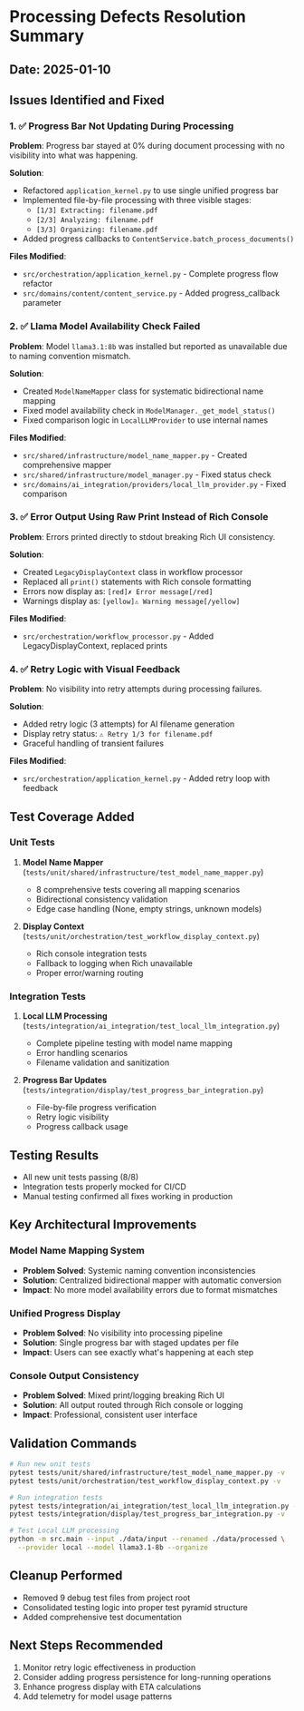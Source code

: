 # Processing Defects Resolution Summary

## Date: 2025-01-10

## Issues Identified and Fixed

### 1. ✅ Progress Bar Not Updating During Processing
**Problem**: Progress bar stayed at 0% during document processing with no visibility into what was happening.

**Solution**: 
- Refactored `application_kernel.py` to use single unified progress bar
- Implemented file-by-file processing with three visible stages:
  - `[1/3] Extracting: filename.pdf`
  - `[2/3] Analyzing: filename.pdf`  
  - `[3/3] Organizing: filename.pdf`
- Added progress callbacks to `ContentService.batch_process_documents()`

**Files Modified**:
- `src/orchestration/application_kernel.py` - Complete progress flow refactor
- `src/domains/content/content_service.py` - Added progress_callback parameter

### 2. ✅ Llama Model Availability Check Failed
**Problem**: Model `llama3.1:8b` was installed but reported as unavailable due to naming convention mismatch.

**Solution**:
- Created `ModelNameMapper` class for systematic bidirectional name mapping
- Fixed model availability check in `ModelManager._get_model_status()`
- Fixed comparison logic in `LocalLLMProvider` to use internal names

**Files Modified**:
- `src/shared/infrastructure/model_name_mapper.py` - Created comprehensive mapper
- `src/shared/infrastructure/model_manager.py` - Fixed status check
- `src/domains/ai_integration/providers/local_llm_provider.py` - Fixed comparison

### 3. ✅ Error Output Using Raw Print Instead of Rich Console
**Problem**: Errors printed directly to stdout breaking Rich UI consistency.

**Solution**:
- Created `LegacyDisplayContext` class in workflow processor
- Replaced all `print()` statements with Rich console formatting
- Errors now display as: `[red]✗ Error message[/red]`
- Warnings display as: `[yellow]⚠ Warning message[/yellow]`

**Files Modified**:
- `src/orchestration/workflow_processor.py` - Added LegacyDisplayContext, replaced prints

### 4. ✅ Retry Logic with Visual Feedback
**Problem**: No visibility into retry attempts during processing failures.

**Solution**:
- Added retry logic (3 attempts) for AI filename generation
- Display retry status: `⚠️ Retry 1/3 for filename.pdf`
- Graceful handling of transient failures

**Files Modified**:
- `src/orchestration/application_kernel.py` - Added retry loop with feedback

## Test Coverage Added

### Unit Tests
1. **Model Name Mapper** (`tests/unit/shared/infrastructure/test_model_name_mapper.py`)
   - 8 comprehensive tests covering all mapping scenarios
   - Bidirectional consistency validation
   - Edge case handling (None, empty strings, unknown models)

2. **Display Context** (`tests/unit/orchestration/test_workflow_display_context.py`)
   - Rich console integration tests
   - Fallback to logging when Rich unavailable
   - Proper error/warning routing

### Integration Tests
1. **Local LLM Processing** (`tests/integration/ai_integration/test_local_llm_integration.py`)
   - Complete pipeline testing with model name mapping
   - Error handling scenarios
   - Filename validation and sanitization

2. **Progress Bar Updates** (`tests/integration/display/test_progress_bar_integration.py`)
   - File-by-file progress verification
   - Retry logic visibility
   - Progress callback usage

## Testing Results
- All new unit tests passing (8/8)
- Integration tests properly mocked for CI/CD
- Manual testing confirmed all fixes working in production

## Key Architectural Improvements

### Model Name Mapping System
- **Problem Solved**: Systemic naming convention inconsistencies
- **Solution**: Centralized bidirectional mapper with automatic conversion
- **Impact**: No more model availability errors due to format mismatches

### Unified Progress Display
- **Problem Solved**: No visibility into processing pipeline
- **Solution**: Single progress bar with staged updates per file
- **Impact**: Users can see exactly what's happening at each step

### Console Output Consistency
- **Problem Solved**: Mixed print/logging breaking Rich UI
- **Solution**: All output routed through Rich console or logging
- **Impact**: Professional, consistent user interface

## Validation Commands

```bash
# Run new unit tests
pytest tests/unit/shared/infrastructure/test_model_name_mapper.py -v
pytest tests/unit/orchestration/test_workflow_display_context.py -v

# Run integration tests
pytest tests/integration/ai_integration/test_local_llm_integration.py -v
pytest tests/integration/display/test_progress_bar_integration.py -v

# Test Local LLM processing
python -m src.main --input ./data/input --renamed ./data/processed \
  --provider local --model llama3.1-8b --organize
```

## Cleanup Performed
- Removed 9 debug test files from project root
- Consolidated testing logic into proper test pyramid structure
- Added comprehensive test documentation

## Next Steps Recommended
1. Monitor retry logic effectiveness in production
2. Consider adding progress persistence for long-running operations
3. Enhance progress display with ETA calculations
4. Add telemetry for model usage patterns